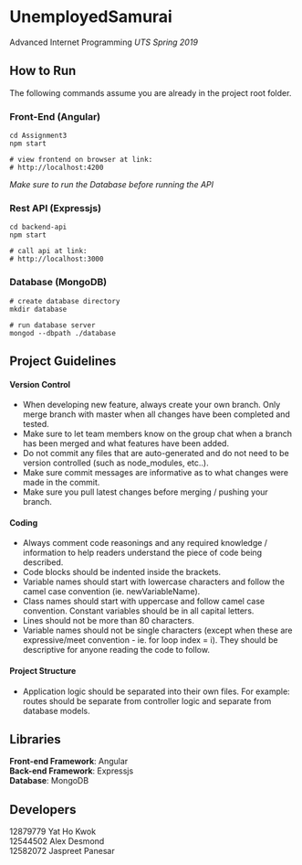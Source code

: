 # UnemployedSamurai

Advanced Internet Programming
<i>UTS Spring 2019</i>


## How to Run
The following commands assume you are already in the project root folder.

### Front-End (Angular)
```
cd Assignment3
npm start

# view frontend on browser at link:
# http://localhost:4200
```

*Make sure to run the Database before running the API*

### Rest API (Expressjs)
```
cd backend-api
npm start

# call api at link:
# http://localhost:3000
```

### Database (MongoDB)
```
# create database directory
mkdir database

# run database server
mongod --dbpath ./database
```


## Project Guidelines
#### Version Control
- When developing new feature, always create your own branch. Only merge branch with master when all changes have been completed and tested.
- Make sure to let team members know on the group chat when a branch has been merged and what features have been added.
- Do not commit any files that are auto-generated and do not need to be version controlled (such as node_modules, etc..).
- Make sure commit messages are informative as to what changes were made in the commit.
- Make sure you pull latest changes before merging / pushing your branch.

#### Coding
- Always comment code reasonings and any required knowledge / information to help readers understand the piece of code being described.
- Code blocks should be indented inside the brackets.
- Variable names should start with lowercase characters and follow the camel case convention (ie. newVariableName). 
- Class names should start with uppercase and follow camel case convention. Constant variables should be in all capital letters.
- Lines should not be more than 80 characters.
- Variable names should not be single characters (except when these are expressive/meet convention - ie. for loop index = i). They should be descriptive for anyone reading the code to follow.

#### Project Structure
- Application logic should be separated into their own files. For example: routes should be separate from controller logic and separate from database models.


## Libraries

**Front-end Framework**: Angular<br>
**Back-end Framework**: Expressjs<br>
**Database**: MongoDB


## Developers

12879779 Yat Ho Kwok<br>
12544502 Alex Desmond<br>
12582072 Jaspreet Panesar<br>

